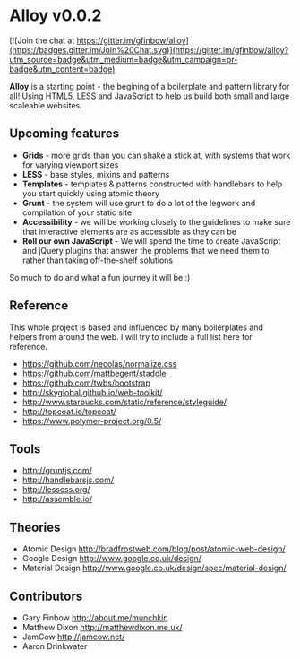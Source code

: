 # Alloy v0.0.2

[![Join the chat at https://gitter.im/gfinbow/alloy](https://badges.gitter.im/Join%20Chat.svg)](https://gitter.im/gfinbow/alloy?utm_source=badge&utm_medium=badge&utm_campaign=pr-badge&utm_content=badge)

**Alloy** is a starting point - the begining of a boilerplate and pattern library for all! Using HTML5, LESS and JavaScript to help us build both small and large scaleable websites.

## Upcoming features

* **Grids** - more grids than you can shake a stick at, with systems that work for varying viewport sizes
* **LESS** - base styles, mixins and patterns
* **Templates** - templates & patterns constructed with handlebars to help you start quickly using atomic theory
* **Grunt** - the system will use grunt to do a lot of the legwork and compilation of your static site
* **Accessibility** - we will be working closely to the guidelines to make sure that interactive elements are as accessible as they can be
* **Roll our own JavaScript** - We will spend the time to create JavaScript and jQuery plugins that answer the problems that we need them to rather than taking off-the-shelf solutions

So much to do and what a fun journey it will be :)

## Reference

This whole project is based and influenced by many boilerplates and helpers from around the web. I will try to include a full list here for reference.

* https://github.com/necolas/normalize.css
* https://github.com/mattbegent/staddle
* https://github.com/twbs/bootstrap
* http://skyglobal.github.io/web-toolkit/
* http://www.starbucks.com/static/reference/styleguide/
* http://topcoat.io/topcoat/
* https://www.polymer-project.org/0.5/

## Tools

* http://gruntjs.com/
* http://handlebarsjs.com/
* http://lesscss.org/
* http://assemble.io/

## Theories

* Atomic Design http://bradfrostweb.com/blog/post/atomic-web-design/
* Google Design http://www.google.co.uk/design/
* Material Design http://www.google.co.uk/design/spec/material-design/

## Contributors
* Gary Finbow http://about.me/munchkin
* Matthew Dixon http://matthewdixon.me.uk/
* JamCow http://jamcow.net/
* Aaron Drinkwater